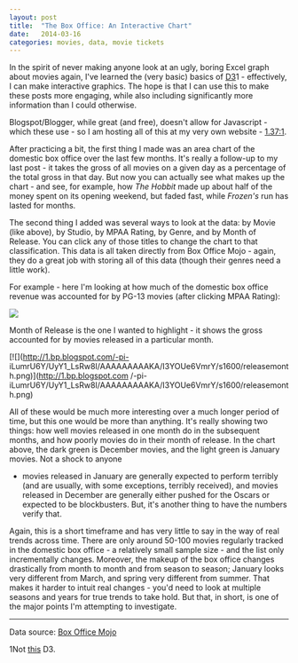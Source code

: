 ```yaml
---
layout: post
title:  "The Box Office: An Interactive Chart"
date:   2014-03-16
categories: movies, data, movie tickets
---
```


In the spirit of never making anyone look at an ugly, boring Excel graph about
movies again, I've learned the (very basic) basics of [D3](http://d3js.org/)1
\- effectively, I can make interactive graphics. The hope is that I can use
this to make these posts more engaging, while also including significantly
more information than I could otherwise.  
  
Blogspot/Blogger, while great (and free), doesn't allow for Javascript - which
these use - so I am hosting all of this at my very own website -
[1.37:1](http://interactive.137to1.com/).  
  
After practicing a bit, the first thing I made was an area chart of the
domestic box office over the last few months. It's really a follow-up to my
last post - it takes the gross of all movies on a given day as a percentage of
the total gross in that day. But now you can actually see what makes up the
chart - and see, for example, how _The Hobbit_  made up about half of the
money spent on its opening weekend, but faded fast, while _Frozen's_ run has
lasted for months.  
  
The second thing I added was several ways to look at the data: by Movie (like
above), by Studio, by MPAA Rating, by Genre, and by Month of Release. You can
click any of those titles to change the chart to that classification. This
data is all taken directly from Box Office Mojo - again, they do a great job
with storing all of this data (though their genres need a little work).  
  
For example - here I'm looking at how much of the domestic box office revenue
was accounted for by PG-13 movies (after clicking MPAA Rating):  
  
  

[![](http://2.bp.blogspot.com/-TjsJRgmUF0c/UyYz9TZkWhI/AAAAAAAAAJ0/qMhim5YdqdQ/s1600/rating.png)](http://2.bp.blogspot.com/-TjsJRgmUF0c/UyYz9TZkWhI/AAAAAAAAAJ0/qMhim5YdqdQ/s1600/rating.png)

  
Month of Release is the one I wanted to highlight - it shows the gross
accounted for by movies released in a particular month.  
  
  

[![](http://1.bp.blogspot.com/-pi-
iLumrU6Y/UyY1_LsRw8I/AAAAAAAAAKA/I3YOUe6VmrY/s1600/releasemonth.png)](http://1.bp.blogspot.com
/-pi-iLumrU6Y/UyY1_LsRw8I/AAAAAAAAAKA/I3YOUe6VmrY/s1600/releasemonth.png)

  
All of these would be much more interesting over a much longer period of time,
but this one would be more than anything. It's really showing two things: how
well movies released in one month do in the subsequent months, and how poorly
movies do in their month of release. In the chart above, the dark green is
December movies, and the light green is January movies. Not a shock to anyone
- movies released in January are generally expected to perform terribly (and
are usually, with some exceptions, terribly received), and movies released in
December are generally either pushed for the Oscars or expected to be
blockbusters. But, it's another thing to have the numbers verify that.  
  
Again, this is a short timeframe and has very little to say in the way of real
trends across time. There are only around 50-100 movies regularly tracked in
the domestic box office - a relatively small sample size - and the list only
incrementally changes. Moreover, the makeup of the box office changes
drastically from month to month and from season to season; January looks very
different from March, and spring very different from summer. That makes it
harder to intuit real changes - you'd need to look at multiple seasons and
years for true trends to take hold. But that, in short, is one of the major
points I'm attempting to investigate.  
  
________________________________________________________________________  
Data source: [Box Office Mojo](http://www.boxofficemojo.com/)  
  
1Not [this](http://www.imdb.com/title/tt0116000/) D3.

